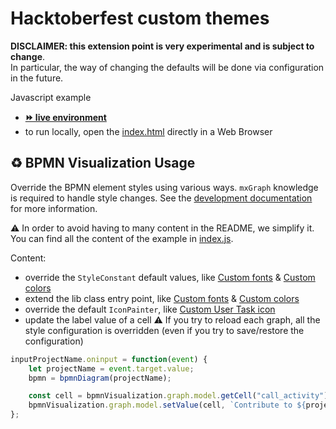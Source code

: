 # Hacktoberfest custom themes

**DISCLAIMER: this extension point is very experimental and is subject to change**.  
In particular, the way of changing the defaults will be done via configuration in the future.

Javascript example
- [__⏩ live environment__](https://cdn.statically.io/gh/process-analytics/bpmn-visualization-examples/master/demo/hacktoberfest-custom-themes/index.html)
- to run locally, open the [index.html](index.html) directly in a Web Browser


## ♻️ BPMN Visualization Usage
Override the BPMN element styles using various ways. `mxGraph` knowledge is required to handle style changes.
See the [development documentation](https://github.com/process-analytics/bpmn-visualization-js/blob/master/docs/contributors/bpmn-support-how-to.md) for more information.

:warning: In order to avoid having to many content in the README, we simplify it. You can find all the content of the example in [index.js](index.js).

Content:
- override the `StyleConstant` default values, like [Custom fonts](../../examples/custom-bpmn-theme/custom-fonts/README.md) & [Custom colors](../../examples/custom-bpmn-theme/custom-colors/README.md)
- extend the lib class entry point, like [Custom fonts](../../examples/custom-bpmn-theme/custom-fonts/README.md) & [Custom colors](../../examples/custom-bpmn-theme/custom-colors/README.md)
- override the default `IconPainter`, like [Custom User Task icon](../../examples/custom-bpmn-theme/custom-user-task-icon/README.md)
- update the label value of a cell 
:warning: If you try to reload each graph, all the style configuration is overridden (even if you try to save/restore the configuration)
```javascript
inputProjectName.oninput = function(event) {
    let projectName = event.target.value;
    bpmn = bpmnDiagram(projectName);

    const cell = bpmnVisualization.graph.model.getCell("call_activity");
    bpmnVisualization.graph.model.setValue(cell, `Contribute to ${projectName} 🔧`);
};
```
